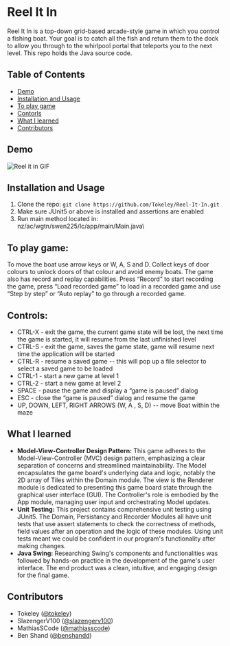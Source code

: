 # Reel It In

Reel It In is a top-down grid-based arcade-style game in which you control a fishing boat. Your goal is to catch all the fish and return them to the dock to allow you through to the whirlpool portal that teleports you to the next level. This repo holds the Java source code.

## Table of Contents
- [Demo](#demo)
- [Installation and Usage](#installation-and-usage)
- [To play game](#to-play-game)
- [Contorls](#controls)
- [What I learned](#what-i-learned)
- [Contributors](#contributors)

## Demo
![Reel it in GIF](demo.gif)

## Installation and Usage

1. Clone the repo: `git clone https://github.com/Tokeley/Reel-It-In.git`
2. Make sure JUnit5 or above is installed and assertions are enabled
3. Run main method located in: nz/ac/wgtn/swen225/lc/app/main/Main.java\

## To play game:
To move the boat use arrow keys or W, A, S and D. Collect keys of door colours to unlock doors of that colour and avoid enemy boats. The game also has record and replay capabilities. Press “Record” to start recording the game, press “Load recorded game” to load in a recorded game and use “Step by step” or “Auto replay” to go through a recorded game. 

## Controls:
- CTRL-X  - exit the game, the current game state will be lost, the next time the game is started, it will resume from the last unfinished level
- CTRL-S  - exit the game, saves the game state, game will resume next time the application will be started
- CTRL-R  - resume a saved game -- this will pop up a file selector to select a saved game to be loaded
- CTRL-1 - start a new game at level 1
- CTRL-2 - start a new game at level 2
- SPACE - pause the game and display a “game is paused” dialog
- ESC - close the “game is paused” dialog and resume the game
- UP, DOWN, LEFT, RIGHT ARROWS (W, A , S, D)  -- move Boat within the maze

## What I learned
- **Model-View-Controller Design Pattern:** This game adheres to the Model-View-Controller (MVC) design pattern, emphasizing a clear separation of concerns and streamlined maintainability. The Model encapsulates the game board's underlying data and logic, notably the 2D array of Tiles within the Domain module. The view is the Renderer module is dedicated to presenting this game board state through the graphical user interface (GUI). The Controller's role is embodied by the App module, managing user input and orchestrating Model updates.
- **Unit Testing:** This project contains comprehensive unit testing using JUnit5. The Domain, Persistancy and Recorder Modules all have unit tests that use assert statements to check the correctness of methods, field values after an operation and the logic of these modules. Using unit tests meant we could be confident in our program's functionality after making changes.
- **Java Swing:** Researching Swing's components and functionalities was followed by hands-on practice in the development of the game's user interface. The end product was a clean, intuitive, and engaging design for the final game. 

## Contributors

- Tokeley ([@tokeley](https://github.com/tokeley))
- SlazengerV100 ([@slazengerv100](https://github.com/slazengerv100))
- MathiasSCode ([@mathiasscode](https://github.com/mathiasscode))
- Ben Shand ([@benshandd](https://github.com/benshandd))

